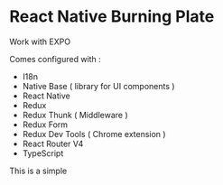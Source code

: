 # React Native Burning Plate

Work with EXPO

Comes configured with : 
+ I18n
+ Native Base ( library for UI components )
+ React Native
+ Redux
+ Redux Thunk ( Middleware )
+ Redux Form
+ Redux Dev Tools ( Chrome extension )
+ React Router V4
+ TypeScript


This is a simple